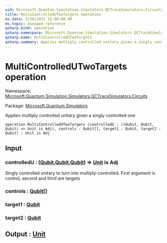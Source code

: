 ```yaml
---
uid: Microsoft.Quantum.Simulation.Simulators.QCTraceSimulators.Circuits.MultiControlledUTwoTargets
title: MultiControlledUTwoTargets operation
ms.date: 3/30/2021 12:00:00 AM
ms.topic: managed-reference
qsharp.kind: operation
qsharp.namespace: Microsoft.Quantum.Simulation.Simulators.QCTraceSimulators.Circuits
qsharp.name: MultiControlledUTwoTargets
qsharp.summary: Applies multiply controlled unitary given a singly controlled one
---
```


# MultiControlledUTwoTargets operation

Namespace: [Microsoft.Quantum.Simulation.Simulators.QCTraceSimulators.Circuits](xref:Microsoft.Quantum.Simulation.Simulators.QCTraceSimulators.Circuits)

Package: [Microsoft.Quantum.Simulators](https://nuget.org/packages/Microsoft.Quantum.Simulators)


Applies multiply controlled unitary given a singly controlled one

```qsharp
operation MultiControlledUTwoTargets (controlledU : ((Qubit, Qubit, Qubit) => Unit is Adj), controls : Qubit[], target1 : Qubit, target2 : Qubit) : Unit is Adj
```


## Input

### controlledU : ([Qubit](xref:microsoft.quantum.lang-ref.qubit),[Qubit](xref:microsoft.quantum.lang-ref.qubit),[Qubit](xref:microsoft.quantum.lang-ref.qubit)) => [Unit](xref:microsoft.quantum.lang-ref.unit)  is Adj

Singly controlled unitary to turn into multiply-controlled.First argument is control, second and third are targets


### controls : [Qubit](xref:microsoft.quantum.lang-ref.qubit)[]




### target1 : [Qubit](xref:microsoft.quantum.lang-ref.qubit)




### target2 : [Qubit](xref:microsoft.quantum.lang-ref.qubit)





## Output : [Unit](xref:microsoft.quantum.lang-ref.unit)


